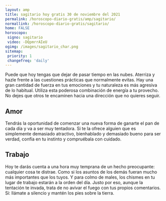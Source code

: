 ```yaml
---
layout: amp
title: sagitario hoy gratis 30 de noviembre del 2021 
permalink: /horoscopo-diario-gratis/amp/sagitario/
normallink: /horoscopo-diario-gratis/sagitario/
home: FALSE
horoscopo:
 signo: sagitario
 video: -DQpmrrAIeU
ogimg: /images/sagitario_char.png
sitemap:
 priority: 1
 changefreq: 'daily'
---
```



Puede que hoy tengas que dejar de pasar tiempo en las nubes. Aterriza y hazle frente a las cuestiones prácticas que normalmente evitas. Hay una gran cantidad de fuerza en tus emociones y tu naturaleza es más agresiva de lo habitual. Utiliza esta poderosa combinación de energía a tu provecho. No dejes que otros te encaminen hacia una dirección que no quieres seguir.

## Amor

Tendrás la oportunidad de comenzar una nueva forma de ganarte el pan de cada día y va a ser muy tentadora. Si te la ofrece alguien que es simplemente demasiado atractivo, bienhablado y demasiado bueno para ser verdad, confía en tu instinto y compruébala con cuidado.

## Trabajo

Hoy te darás cuenta a una hora muy temprana de un hecho preocupante: cualquier cosa te distrae. Como si los asuntos de los demás fueran mucho más importantes que los tuyos. Y para colmo de males, los chismes en tu lugar de trabajo estarán a la orden del día. Justo por eso, aunque la tentación te invada, trata de no avivar el fuego con tus propios comentarios. Sí: llámate a silencio y mantén los pies sobre la tierra.